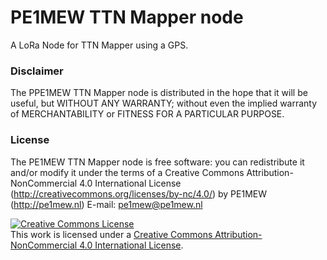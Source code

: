 # PE1MEW TTN Mapper node
A LoRa Node for TTN Mapper using a GPS.

### Disclaimer
The PPE1MEW TTN Mapper node is distributed in the hope that 
it will be useful, but WITHOUT ANY WARRANTY; without even the 
implied warranty of MERCHANTABILITY or FITNESS FOR A PARTICULAR 
PURPOSE.
  
### License
The PE1MEW TTN Mapper node is free software: 
you can redistribute it and/or modify it under the terms of a Creative Commons Attribution-NonCommercial 4.0 International License (http://creativecommons.org/licenses/by-nc/4.0/) by PE1MEW (http://pe1mew.nl) E-mail: pe1mew@pe1mew.nl

<a rel="license" href="http://creativecommons.org/licenses/by-nc/4.0/"><img alt="Creative Commons License" style="border-width:0" src="https://i.creativecommons.org/l/by-nc/4.0/88x31.png" /></a><br />This work is licensed under a <a rel="license" href="http://creativecommons.org/licenses/by-nc/4.0/">Creative Commons Attribution-NonCommercial 4.0 International License</a>.
